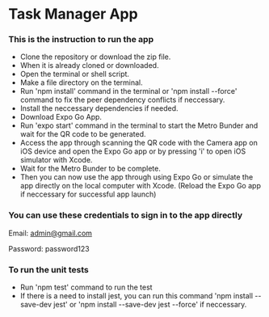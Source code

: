 # Task Manager App

### This is the instruction to run the app
- Clone the repository or download the zip file.
- When it is already cloned or downloaded.
- Open the terminal or shell script.
- Make a file directory on the terminal.
- Run 'npm install' command in the terminal or 'npm install --force' command to fix the peer dependency conflicts if neccessary.
- Install the neccessary dependencies if needed.
- Download Expo Go App.
- Run 'expo start' command in the terminal to start the  Metro Bunder and wait for the QR code to be generated.
- Access the app through scanning the QR code with the Camera app on iOS device and open the Expo Go app or by pressing 'i' to open iOS simulator with Xcode.
- Wait for the Metro Bunder to be complete.
- Then you can now use the app through using Expo Go or simulate the app directly on the local computer with Xcode. (Reload the Expo Go app if neccessary for successful app launch)

### You can use these credentials to sign in to the app directly

Email: admin@gmail.com

Password: password123

### To run the unit tests 
- Run 'npm test' command to run the test
- If there is a need to install jest, you can run this command 'npm install --save-dev jest' or 'npm install --save-dev jest --force' if neccessary.

